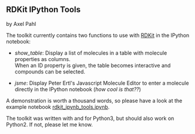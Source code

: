 ## RDKit IPython Tools
by Axel Pahl

The toolkit currently contains two functions to use with [RDKit](http://rdkit.org) in the IPython notebook:  
- *show_table*: Display a list of molecules in a table with molecule properties as columns.  
When an ID property is given, the table becomes interactive and compounds can be selected.

- *jsme*: Display Peter Ertl's Javascript Molecule Editor to enter a molecule directly in the IPython notebook (*how cool is that??*)


A demonstration is worth a thousand words, so please have a look at the example notebook [rdkit_ipynb_tools.ipynb](http://nbviewer.ipython.org/github/apahl/rdkit_ipynb_tools/blob/master/rdkit_ipynb_tools_1.ipynb).

The toolkit was written with and for Python3, but should also work on Python2. If not, please let me know.